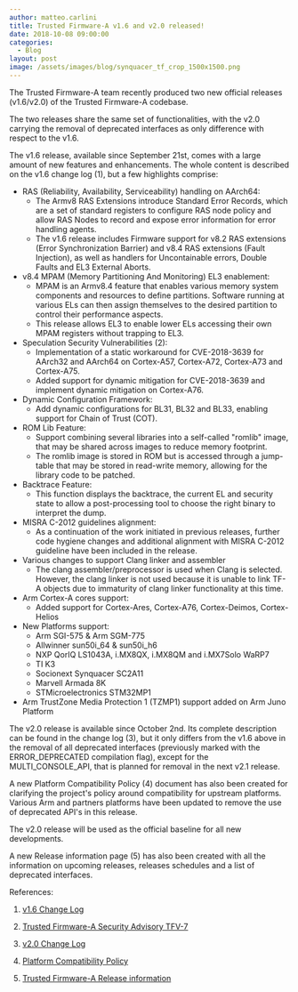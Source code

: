 ```yaml
---
author: matteo.carlini
title: Trusted Firmware-A v1.6 and v2.0 released!
date: 2018-10-08 09:00:00
categories:
  - Blog
layout: post
image: /assets/images/blog/synquacer_tf_crop_1500x1500.png
---
```

The Trusted Firmware-A team recently produced two new official releases (v1.6/v2.0) of the Trusted Firmware-A codebase.

The two releases share the same set of functionalities, with the v2.0 carrying the removal of deprecated interfaces as only difference with respect to the v1.6.

The v1.6 release, available since September 21st, comes with a large amount of new features and enhancements.
The whole content is described on the v1.6 change log (1), but a few highlights comprise:

* RAS (Reliability, Availability, Serviceability) handling on AArch64:
	* The Armv8 RAS Extensions introduce Standard Error Records, which are a set of standard registers to configure RAS node policy and allow RAS Nodes to record and expose error information for error handling agents.
	* The v1.6 release includes Firmware support for v8.2 RAS extensions (Error Synchronization Barrier) and v8.4 RAS extensions (Fault Injection), as well as handlers for Uncontainable errors, Double Faults and EL3 External Aborts.
* v8.4 MPAM (Memory Partitioning And Monitoring) EL3 enablement:
	* MPAM is an Armv8.4 feature that enables various memory system components and resources to define partitions. Software running at various ELs can then assign themselves to the desired partition to control their performance aspects.
	* This release allows EL3 to enable lower ELs accessing their own MPAM registers without trapping to EL3.
* Speculation Security Vulnerabilities (2):
	* Implementation of a static workaround for CVE-2018-3639 for AArch32 and AArch64 on Cortex-A57, Cortex-A72, Cortex-A73 and Cortex-A75.
	* Added support for dynamic mitigation for CVE-2018-3639 and implement dynamic mitigation on Cortex-A76.
* Dynamic Configuration Framework:
	* Add dynamic configurations for BL31, BL32 and BL33, enabling support for Chain of Trust (COT).
* ROM Lib Feature:
	* Support combining several libraries into a self-called "romlib" image, that may be shared across images to reduce memory footprint.
	* The romlib image is stored in ROM but is accessed through a jump-table that may be stored in read-write memory, allowing for the library code to be patched.
* Backtrace Feature:
	* This function displays the backtrace, the current EL and security state to allow a post-processing tool to choose the right binary to interpret the dump.
* MISRA C-2012 guidelines alignment:
	* As a continuation of the work initiated in previous releases, further code hygiene changes and additional alignment with MISRA C-2012 guideline have been included in the release.
* Various changes to support Clang linker and assembler
	* The clang assembler/preprocessor is used when Clang is selected. However, the clang linker is not used because it is unable to link TF-A objects due to immaturity of clang linker functionality at this time.
* Arm Cortex-A cores support:
	* Added support for Cortex-Ares, Cortex-A76, Cortex-Deimos, Cortex-Helios
* New Platforms support:
	* Arm SGI-575 & Arm SGM-775
	* Allwinner sun50i_64 & sun50i_h6
	* NXP QorIQ LS1043A, i.MX8QX, i.MX8QM and i.MX7Solo WaRP7
	* TI K3
	* Socionext Synquacer SC2A11
	* Marvell Armada 8K
	* STMicroelectronics STM32MP1
* Arm TrustZone Media Protection 1 (TZMP1) support added on Arm Juno Platform

The v2.0 release is available since October 2nd. Its complete description can be found in the change log (3), but it only differs from the v1.6 above in the removal of all deprecated interfaces (previously marked with the ERROR_DEPRECATED compilation flag), except for the MULTI_CONSOLE_API, that is planned for removal in the next v2.1 release.

A new Platform Compatibility Policy (4) document has also been created for clarifying the project's policy around compatibility for upstream platforms.
Various Arm and partners platforms have been updated to remove the use of deprecated API's in this release.

The v2.0 release will be used as the official baseline for all new developments.

A new Release information page (5) has also been created with all the information on upcoming releases, releases schedules and a list of deprecated interfaces.

References:

1. [v1.6 Change Log](https://github.com/ARM-software/arm-trusted-firmware/blob/master/docs/change-log.rst#trusted-firmware-a-version-1-6)

2. [Trusted Firmware-A Security Advisory TFV-7](https://github.com/ARM-software/arm-trusted-firmware/wiki/Trusted-Firmware-A-Security-Advisory-TFV-7)

3. [v2.0 Change Log](https://github.com/ARM-software/arm-trusted-firmware/blob/master/docs/change-log.rst#trusted-firmware-a-version-2-0)

4. [Platform Compatibility Policy](https://github.com/ARM-software/arm-trusted-firmware/blob/master/docs/platform-compatibility-policy.rst)

5. [Trusted Firmware-A Release information](https://github.com/ARM-software/arm-trusted-firmware/wiki/TF-A-Release-information)

